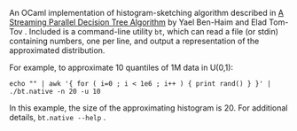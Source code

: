 An OCaml implementation of histogram-sketching algorithm described in
[A Streaming Parallel Decision Tree
Algorithm](http://jmlr.org/papers/volume11/ben-haim10a/ben-haim10a.pdf)
by Yael Ben-Haim and Elad Tom-Tov .  Included is a command-line
utility `bt`, which can read a file (or stdin) containing numbers, one
per line, and output a representation of the approximated
distribution.

For example, to approximate 10 quantiles of 1M data in U(0,1):

```
echo "" | awk '{ for ( i=0 ; i < 1e6 ; i++ ) { print rand() } }' | ./bt.native -n 20 -u 10
```

In this example, the size of the approximating histogram is 20.  For
additional details, `bt.native --help` .